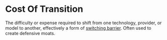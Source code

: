 # Cost Of Transition

The difficulty or expense required to shift from one technology, provider, or model to another, effectively a form of [switching barrier](https://en.wikipedia.org/wiki/Switching_cost). Often used to create defensive moats.

